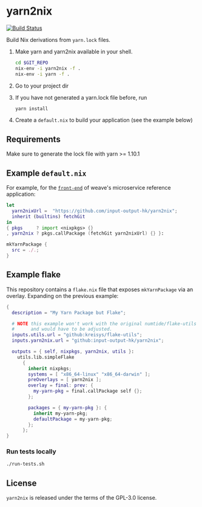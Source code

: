 # yarn2nix

[![Build Status](https://travis-ci.org/input-output-hk/yarn2nix.svg?branch=master)](https://travis-ci.org/input-output-hk/yarn2nix)

Build Nix derivations from `yarn.lock` files.

1. Make yarn and yarn2nix available in your shell.

   ```sh
   cd $GIT_REPO
   nix-env -i yarn2nix -f .
   nix-env -i yarn -f .
   ```

1. Go to your project dir
1. If you have not generated a yarn.lock file before, run

   ```sh
   yarn install
   ```

1. Create a `default.nix` to build your application (see the example below)

## Requirements

Make sure to generate the lock file with yarn >= 1.10.1

## Example `default.nix`

For example, for the
[`front-end`](https://github.com/microservices-demo/front-end) of weave's
microservice reference application:

```nix
let
  yarn2nixUrl =  "https://github.com/input-output-hk/yarn2nix";
  inherit (builtins) fetchGit
in
{ pkgs     ? import <nixpkgs> {}
, yarn2nix ? pkgs.callPackage (fetchGit yarn2nixUrl) {} }:

mkYarnPackage {
  src = ./.;
}
```

## Example flake

This repository contains a `flake.nix` file that exposes `mkYarnPackage` via an
overlay. Expanding on the previous example:

```nix
{
  description = "My Yarn Package but Flake";

  # NOTE this example won't work with the original numtide/flake-utils
  #      and would have to be adjusted.
  inputs.utils.url = "github:kreisys/flake-utils";
  inputs.yarn2nix.url = "github:input-output-hk/yarn2nix";

  outputs = { self, nixpkgs, yarn2nix, utils }:
    utils.lib.simpleFlake
      {
        inherit nixpkgs;
        systems = [ "x86_64-linux" "x86_64-darwin" ];
        preOverlays = [ yarn2nix ];
        overlay = final: prev: {
          my-yarn-pkg = final.callPackage self {};
        };

        packages = { my-yarn-pkg }: {
          inherit my-yarn-pkg;
          defaultPackage = my-yarn-pkg;
        };
      };
}
```

### Run tests locally

```sh
./run-tests.sh
```

## License

`yarn2nix` is released under the terms of the GPL-3.0 license.
